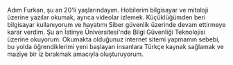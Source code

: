 Adım Furkan, şu an 20'li yaşlarındayım. Hobilerim bilgisayar ve mitoloji üzerine yazılar okumak, ayrıca videolar izlemek.
Küçüklüğümden beri bilgisayar kullanıyorum ve hayatımı Siber güvenlik  üzerinde devam ettirmeye karar verdim.
Şu an İstinye Üniversitesi'nde Bilgi Güvenliği Teknolojisi üzerine okuyorum.
Okumakta olduğunuz internet sitemi yapmamın sebebi, bu yolda öğrendiklerimi yeni başlayan insanlara Türkçe kaynak sağlamak ve maziye bir iz bırakmak amacıyla oluşturuyorum.
